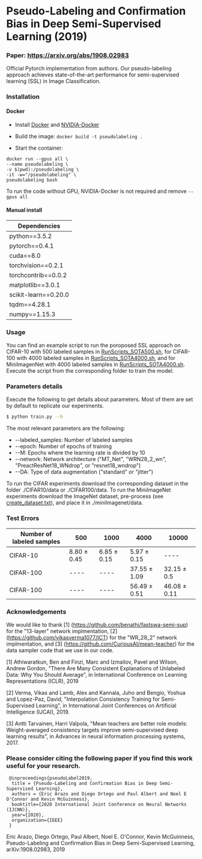 # Pseudo-Labeling and Confirmation Bias in Deep Semi-Supervised Learning (2019)
### Paper: https://arxiv.org/abs/1908.02983


Official Pytorch implementation from authors. Our pseudo-labeling approach achieves state-of-the-art performance for semi-supervised learning (SSL) in Image Classification. 

 ### Installation
 
 #### Docker

- Install [Docker](https://docs.docker.com/install/) and [NVIDIA-Docker](https://github.com/NVIDIA/nvidia-docker)

- Build the image: `docker build -t pseudolabeling .`

- Start the container:

```
docker run --gpus all \
--name pseudolabeling \
-v $(pwd):/pseudolabeling \
-it -w="/pseudolabeling" \
pseudolabeling bash
```
To run the code without GPU, NVIDIA-Docker is not required and remove `--gpus all`
 
 #### Manual install
|Dependencies  |
| ------------- |
| python==3.5.2|
| pytorch==0.4.1|
| cuda==8.0|
| torchvision==0.2.1|
| torchcontrib==0.0.2|
| matplotlib==3.0.1|
| scikit-learn==0.20.0|
| tqdm==4.28.1|
| numpy==1.15.3|

### Usage

You can find an example script to run the poroposed SSL approach on CIFAR-10 with 500 labeled samples in [RunScripts_SOTA500.sh](https://github.com/EricArazo/PseudoLabeling/blob/master/cifar10/RunScripts_SOTA500.sh), for CIFAR-100 with 4000 labeled samples in [RunScripts_SOTA4000.sh](https://github.com/EricArazo/PseudoLabeling/blob/master/cifar100/RunScripts_SOTA4000.sh), and  for MiniImagenNet with 4000 labeled samples in [RunScripts_SOTA4000.sh](https://github.com/EricArazo/PseudoLabeling/blob/master/miniImagenet/RunScripts_SOTA4000.sh). Execute the script from the corresponding folder to train the model.

### Parameters details
Execute the following to get details about parameters. Most of them are set by default to replicate our experiments.
``` sh
$ python train.py --h
```
The most relevant parameters are the following:
* --labeled_samples: Number of labeled samples 
* --epoch: Number of epochs of training
* --M: Epochs where the learning rate is divided by 10
* --network: Network architecture ("MT\_Net", "WRN28\_2\_wn", "PreactResNet18\_WNdrop", or "resnet18\_wndrop")
* --DA: Type of data augmentation ("standard" or "jitter")

To run the CIFAR experiments download the corresponding dataset in the folder ./CIFAR10/data or ./CIFAR100/data. To run the MiniImageNet experiments download the ImageNet dataset, pre-process (see [create_dataset.txt](https://github.com/EricArazo/PseudoLabeling/blob/master/miniImagenet/dataset/create_dataset.txt)), and place it in ./miniImagenet/data. 

### Test Errors

|Number of labeled samples |500|1000|4000|10000|
|----|----|----|----|----|
|CIFAR-10|8.80 ± 0.45|6.85 ± 0.15|5.97 ± 0.15|----|
|CIFAR-100|----|----|37.55 ± 1.09|32.15 ± 0.5|
|CIFAR-100|----|----|56.49 ± 0.51|46.08 ± 0.11|


### Acknowledgements

We would like to thank [1] (https://github.com/benathi/fastswa-semi-sup) for the "13-layer" network implmentation, [2] (https://github.com/vikasverma1077/ICT) for the "WR\_28\_2" network implmentation, and [3] (https://github.com/CuriousAI/mean-teacher) for the data sampler code that we use in our code.

[1] Athiwaratkun, Ben and Finzi, Marc and Izmailov, Pavel and Wilson, Andrew Gordon, "There Are Many Consistent Explanations of Unlabeled Data: Why You Should Average", in International Conference on Learning Representations (ICLR), 2019

[2] Verma, Vikas and Lamb, Alex and Kannala, Juho and Bengio, Yoshua and Lopez-Paz, David, "Interpolation Consistency Training for Semi-Supervised Learning", in International Joint Conferences on Artificial Intelligence (IJCAI), 2019.

[3] Antti Tarvainen, Harri Valpola, "Mean teachers are better role models: Weight-averaged consistency targets improve semi-supervised deep learning results", in Advances in neural information processing systems, 2017. 


### Please consider citing the following paper if you find this work useful for your research.

```
 @inproceedings{pseudoLabel2019,
  title = {Pseudo-Labeling and Confirmation Bias in Deep Semi-Supervised Learning},
  authors = {Eric Arazo and Diego Ortego and Paul Albert and Noel E O'Connor and Kevin McGuinness},
  booktitle={2020 International Joint Conference on Neural Networks (IJCNN)},
  year={2020},
  organization={IEEE}
 } 
```

Eric Arazo, Diego Ortego, Paul Albert, Noel E. O'Connor, Kevin McGuinness, Pseudo-Labeling and Confirmation Bias in Deep Semi-Supervised Learning, arXiv:1908.02983, 2019
